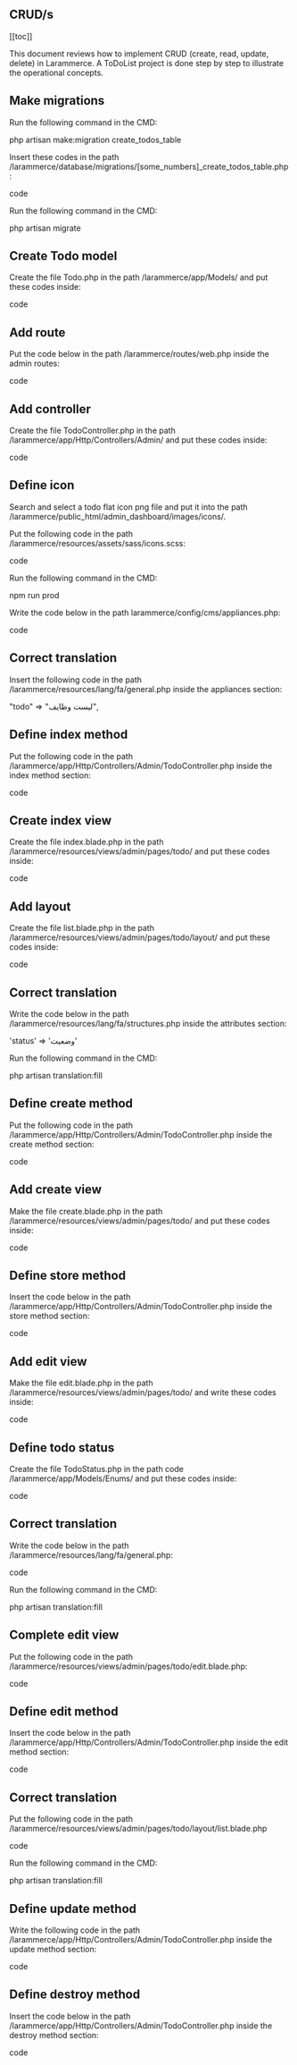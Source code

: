 ## CRUD/s

[[toc]]

This document reviews how to implement CRUD (create, read, update, delete) in Larammerce. A ToDoList project is done step by step to illustrate the operational concepts.

## Make migrations

Run the following command in the CMD:

php artisan make:migration create_todos_table

Insert these codes in the path /larammerce/database/migrations/[some_numbers]_create_todos_table.php:

code

Run the following command in the CMD:

php artisan migrate

## Create Todo model

Create the file Todo.php in the path /larammerce/app/Models/ and put these codes inside:

code

## Add route

Put the code below in the path /larammerce/routes/web.php inside the admin routes:

code

## Add controller

Create the file TodoController.php in the path /larammerce/app/Http/Controllers/Admin/ and put these codes inside:

code

## Define icon

Search and select a todo flat icon png file and put it into the path /larammerce/public_html/admin_dashboard/images/icons/.

Put the following code in the path /larammerce/resources/assets/sass/icons.scss:

code

Run the following command in the CMD:

npm run prod

Write the code below in the path larammerce/config/cms/appliances.php:

code

## Correct translation

Insert the following code in the path /larammerce/resources/lang/fa/general.php inside the appliances section:

"todo" => "لیست وظایف",

## Define index method

Put the following code in the path /larammerce/app/Http/Controllers/Admin/TodoController.php inside the index method section:

code

## Create index view

Create the file index.blade.php in the path /larammerce/resources/views/admin/pages/todo/ and put these codes inside:

code

## Add layout

Create the file list.blade.php in the path /larammerce/resources/views/admin/pages/todo/layout/ and put these codes inside:

code

## Correct translation

Write the code below in the path /larammerce/resources/lang/fa/structures.php inside the attributes section:

'status' => 'وضعیت'

Run the following command in the CMD:

php artisan translation:fill

## Define create method

Put the following code in the path /larammerce/app/Http/Controllers/Admin/TodoController.php inside the create method section:

code

## Add create view

Make the file create.blade.php in the path /larammerce/resources/views/admin/pages/todo/ and put these codes inside:

code

## Define store method

Insert the code below in the path /larammerce/app/Http/Controllers/Admin/TodoController.php inside the store method section:

code

## Add edit view

Make the file edit.blade.php in the path /larammerce/resources/views/admin/pages/todo/ and write these codes inside:

code

## Define todo status

Create the file TodoStatus.php in the path code /larammerce/app/Models/Enums/ and put these codes inside:

code

## Correct translation

Write the code below in the path /larammerce/resources/lang/fa/general.php:

code

Run the following command in the CMD:

php artisan translation:fill

## Complete edit view

Put the following code in the path /larammerce/resources/views/admin/pages/todo/edit.blade.php:

code

## Define edit method

Insert the code below in the path /larammerce/app/Http/Controllers/Admin/TodoController.php inside the edit method section:

code

## Correct translation

Put the following code in the path /larammerce/resources/views/admin/pages/todo/layout/list.blade.php

code

Run the following command in the CMD:

php artisan translation:fill

## Define update method

Write the following code in the path /larammerce/app/Http/Controllers/Admin/TodoController.php inside the update method section:

code

## Define destroy method

Insert the code below in the path /larammerce/app/Http/Controllers/Admin/TodoController.php inside the destroy method section:

code
